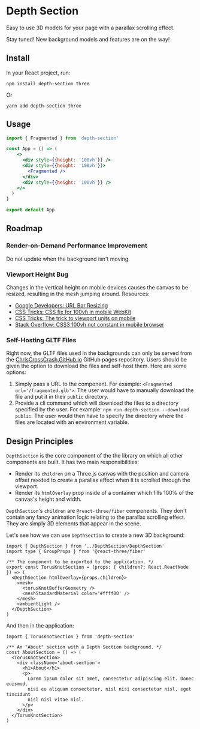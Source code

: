 # Depth Section

Easy to use 3D models for your page with a parallax scrolling effect.

Stay tuned! New background models and features are on the way!

## Install

In your React project, run:

```
npm install depth-section three
```

Or

```
yarn add depth-section three
```

## Usage

```jsx
import { Fragmented } from 'depth-section'

const App = () => (
    <>
      <div style={{height: '100vh'}} />
      <div style={{height: '100vh'}}>
        <Fragmented />
      </div>
      <div style={{height: '100vh'}} />
    </>
  )
}

export default App
```

## Roadmap

### Render-on-Demand Performance Improvement

Do not update when the background isn't moving.

### Viewport Height Bug

Changes in the vertical height on mobile devices causes the canvas to be resized, resulting in the mesh jumping around. Resources:

- [Google Developers: URL Bar Resizing](https://developers.google.com/web/updates/2016/12/url-bar-resizing)
- [CSS Tricks: CSS fix for 100vh in mobile WebKit](https://css-tricks.com/css-fix-for-100vh-in-mobile-webkit/)
- [CSS Tricks: The trick to viewport units on mobile](https://css-tricks.com/the-trick-to-viewport-units-on-mobile/)
- [Stack Overflow: CSS3 100vh not constant in mobile browser](https://stackoverflow.com/questions/37112218/css3-100vh-not-constant-in-mobile-browser)

### Self-Hosting GLTF Files

Right now, the GLTF files used in the backgrounds can only be served from the [ChrisCrossCrash.GitHub.io](https://github.com/ChrisCrossCrash/ChrisCrossCrash.github.io) GitHub pages repository. Users should be given the option to download the files and self-host them. Here are some options:

1. Simply pass a URL to the component. For example: `<Fragmented url='/fragmented.glb'>`. The user would have to manually download the file and put it in their `public` directory.
2. Provide a cli command which will download the files to a directory specified by the user. For example: `npm run depth-section --download public`. The user would then have to specify the directory where the files are located with an environment variable.

## Design Principles

`DepthSection` is the core component of the the library on which all other components are built. It has two main responsibilities:

- Render its `children` on a Three.js canvas with the position and camera offset needed to create a parallax effect when it is scrolled through the viewport.
- Render its `htmlOverlay` prop inside of a container which fills 100% of the canvas's height and width.

`DepthSection`'s `children` are `@react-three/fiber` components. They don't contain any fancy animation logic relating to the parallax scrolling effect. They are simply 3D elements that appear in the scene.

Let's see how we can use `DepthSection` to create a new 3D background:

```tsx
import { DepthSection } from '../DepthSection/DepthSection'
import type { GroupProps } from '@react-three/fiber'

/** The component to be exported to the application. */
export const TorusKnotSection = (props: { children?: React.ReactNode }) => (
  <DepthSection htmlOverlay={props.children}>
    <mesh>
      <torusKnotBufferGeometry />
      <meshStandardMaterial color='#ffff00' />
    </mesh>
    <ambientLight />
  </DepthSection>
)
```

And then in the application:

```tsx
import { TorusKnotSection } from 'depth-section'

/** An "About" section with a Depth Section background. */
const AboutSection = () => (
  <TorusKnotSection>
    <div className='about-section'>
      <h1>About</h1>
      <p>
        Lorem ipsum dolor sit amet, consectetur adipiscing elit. Donec euismod,
        nisi eu aliquam consectetur, nisl nisi consectetur nisl, eget tincidunt
        nisl nisl vitae nisl.
      </p>
    </div>
  </TorusKnotSection>
)
```

